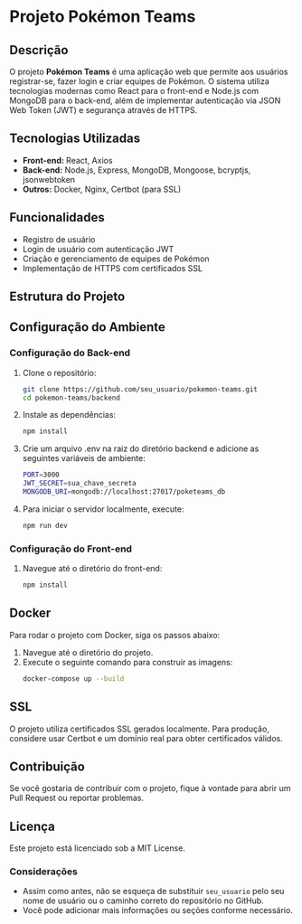 # Projeto Pokémon Teams

## Descrição

O projeto **Pokémon Teams** é uma aplicação web que permite aos usuários registrar-se, fazer login e criar equipes de Pokémon. O sistema utiliza tecnologias modernas como React para o front-end e Node.js com MongoDB para o back-end, além de implementar autenticação via JSON Web Token (JWT) e segurança através de HTTPS.

## Tecnologias Utilizadas

- **Front-end:** React, Axios
- **Back-end:** Node.js, Express, MongoDB, Mongoose, bcryptjs, jsonwebtoken
- **Outros:** Docker, Nginx, Certbot (para SSL)

## Funcionalidades

- Registro de usuário
- Login de usuário com autenticação JWT
- Criação e gerenciamento de equipes de Pokémon
- Implementação de HTTPS com certificados SSL

## Estrutura do Projeto


## Configuração do Ambiente

### Configuração do Back-end

1. Clone o repositório:
   ```bash
   git clone https://github.com/seu_usuario/pokemon-teams.git
   cd pokemon-teams/backend
    ```
2. Instale as dependências:
    ```bash
    npm install
    ```
3. Crie um arquivo .env na raiz do diretório backend e adicione as seguintes variáveis de ambiente:
    ```bash
    PORT=3000
    JWT_SECRET=sua_chave_secreta
    MONGODB_URI=mongodb://localhost:27017/poketeams_db
    ```
4. Para iniciar o servidor localmente, execute:
    ```bash
    npm run dev
    ```
### Configuração do Front-end

1. Navegue até o diretório do front-end:
    ```bash
   npm install
   ```
## Docker
Para rodar o projeto com Docker, siga os passos abaixo:
1. Navegue até o diretório do projeto.
2. Execute o seguinte comando para construir as imagens:
    ```bash
    docker-compose up --build
    ```
## SSL
O projeto utiliza certificados SSL gerados localmente. Para produção, considere usar Certbot e um domínio real para obter certificados válidos.

## Contribuição
Se você gostaria de contribuir com o projeto, fique à vontade para abrir um Pull Request ou reportar problemas.

## Licença
Este projeto está licenciado sob a MIT License.

### Considerações
- Assim como antes, não se esqueça de substituir `seu_usuario` pelo seu nome de usuário ou o caminho correto do repositório no GitHub.
- Você pode adicionar mais informações ou seções conforme necessário.
